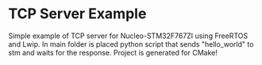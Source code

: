 # TCP Server Example
Simple example of TCP server for Nucleo-STM32F767ZI using FreeRTOS and Lwip. In main folder is placed python script that sends "hello_world" to stm and waits for the response. 
Project is generated for CMake!
